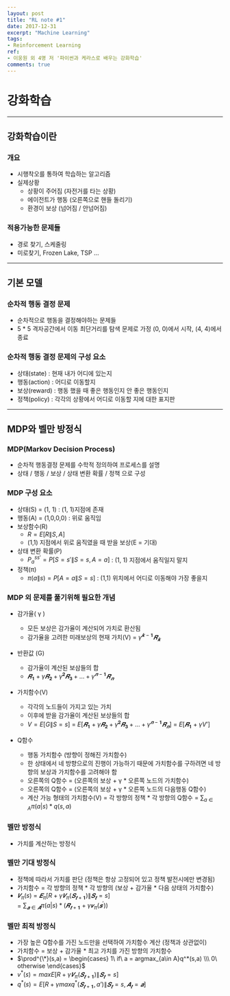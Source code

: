 ```yaml
---
layout: post
title: "RL note #1"
date: 2017-12-31
excerpt: "Machine Learning"
tags:
- Reinforcement Learning
ref:
- 이웅원 외 4명 저 '파이썬과 케라스로 배우는 강화학습'
comments: true
---
```


# 강화학습

---

## 강화학습이란
### 개요
- 시행착오를 통하여 학습하는 알고리즘
- 실제상황
  - 상황이 주어짐 (자전거를 타는 상황)
  - 에이전트가 행동 (오른쪽으로 핸들 돌리기)
  - 환경이 보상 (넘어짐 / 안넘어짐)

### 적용가능한 문제들
- 경로 찾기, 스케줄링
- 미로찾기, Frozen Lake, TSP …

---

## 기본 모델
### 순차적 행동 결정 문제
- 순차적으로 행동을 결정해야하는 문제들
- 5 * 5 격자공간에서 이동 최단거리를 탐색 문제로 가정
  (0, 0)에서 시작, (4, 4)에서 종료

### 순차적 행동 결정 문제의 구성 요소
- 상태(state) : 현재 내가 어디에 있는지
- 행동(action) : 어디로 이동할지
- 보상(reward) : 행동 했을 때 좋은 행동인지 안 좋은 행동인지
- 정책(policy) : 각각의 상황에서 어디로 이동할 지에 대한 표지판

---

## MDP와 벨만 방정식
### MDP(Markov Decision Process)
- 순차적 행동결정 문제를 수학적 정의하여 프로세스를 설명
- 상태 / 행동 / 보상 / 상태 변환 확률 / 정책 으로 구성

### MDP 구성 요소
- 상태(S) = (1, 1) : (1, 1)지점에 존재
- 행동(A) = (1,0,0,0) : 위로 움직임
- 보상함수(R)
  - $R = E[R\|S, A]$
  - (1,1) 지점에서 위로 움직였을 때 받을 보상(E = 기대)
- 상태 변환 확률(P)
  - $P^{ss'}_{a} = P[S = s'\|S = s, A = a]$ : (1, 1) 지점에서 움직일지 말지
- 정책(π)
  - $π(a\|s) = P[A = a\|S = s]$ : (1,1) 위치에서 어디로 이동해야 가장 좋을지


### MDP 외 문제를 풀기위해 필요한 개념
- 감가율( γ )
   - 모든 보상은 감가율이 계산되어 가치로 환산됨
   - 감가율을 고려한 미래보상의 현재 가치(V) = $γ^{𝒌−𝟏} 𝑹_𝒌$

- 반환값 (G)
  - 감가율이 계산된 보삼들의 합
  - $𝑹_𝟏  + γ𝑹_𝟐 + γ^𝟐 𝑹_𝟑 + … + γ^{𝒏−𝟏} 𝑹_𝒏$

- 가치함수(V)
  - 각각의 노드들이 가지고 있는 가치
  - 이후에 받을 감가율이 계산된 보상들의 합
  - $V =  E[G \| S = s]$
    = $E[𝑹_𝟏  + γ𝑹_𝟐 + γ^𝟐 𝑹_𝟑   + … + γ^{𝒏−𝟏} 𝑹_𝒏]$
    = $E[𝑹_𝟏 + γV’]$

- Q함수
  - 행동 가치함수 (방향이 정해진 가치함수)
  - 한 상태에서 네 방향으로의 진행이 가능하기 때문에 가치함수를 구하려면 네 방향의 보상과 가치함수를 고려해야 함
  - 오른쪽의 Q함수 = (오른쪽의 보상 + γ * 오른쪽 노드의 가치함수)
  - 오른쪽의 Q함수 = (오른쪽의 보상 + γ * 오른쪽 노드의 다음행동 Q함수)
  - 계산 가능 형태의 가치함수(V)
    = 각 방향의 정책 * 각 방향의 Q함수
    = $\sum_{a\in A} π(a|s) * q(s, a)$

### 벨만 방정식
- 가치를 계산하는 방정식

### 벨만 기대 방정식
- 정책에 따라서 가치를 판단 (정책은 항상 고정되어 있고 정책 발전시에만 변경됨)
- 가치함수 = 각 방향의 정책 * 각 방향의 (보상 + 감가율 * 다음 상태의 가치함수)
- $𝑽_π (s)$ = $𝑬_π[R + γ𝑽_π (𝑺_{𝒕+𝟏}) \| 𝑺_𝒕 = s]$ <br>
  = $\sum_{𝒂\in 𝑨}π(a|s) * (𝑹_{𝒕+𝟏}+γ𝒗_π (𝒔^′))$

### 벨만 최적 방정식
- 가장 높은 Q함수를 가진 노드만을 선택하여 가치함수 계산 (정책과 상관없이)
- 가치함수 = 보상 + 감가율 * 최고 가치를 가진 방향의 가치함수
- $\prod^{\*}(s,a) =
  \begin{cases}
  1\ if\ a = argmax_{a\in A}q^*(s,a)
  \\\ 0\ otherwise
  \end{cases}$
- $v^*(s)	= maxE[R + γ𝑽_π (𝑺_{𝒕+𝟏}) \| 𝑺_𝒕 = s ]$
- $q^{*}(s) = E[R + γ max q^* (𝑺_{𝒕+𝟏}, a’) \| 𝑺_𝒕 = s, 𝑨_𝒕=𝒂 ]$